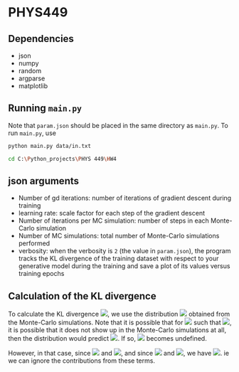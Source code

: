 # PHYS449

## Dependencies

- json
- numpy
- random
- argparse
- matplotlib

## Running `main.py`

Note that `param.json` should be placed in the same directory as `main.py`. To run `main.py`, use

```sh
python main.py data/in.txt
```
```sh
cd C:\Python_projects\PHYS 449\HW4
```

## json arguments
- Number of gd iterations: number of iterations of gradient descent during training
- learning rate: scale factor for each step of the gradient descent
- Number of iterations per MC simulation: number of steps in each Monte-Carlo simulation
- Number of MC simulations: total number of Monte-Carlo simulations performed
- verbosity: when the verbosity is `2` (the value in `param.json`), the program tracks the KL divergence of the
training dataset with respect to your generative model during the training and
save a plot of its values versus training epochs

## Calculation of the KL divergence

To calculate the KL divergence <img src="https://render.githubusercontent.com/render/math?math=\mathrm{KL}(p|p_\lambda)=\sum_{x\in\Omega}p(x)\log{\frac{p(x)}{p_\lambda(x)}}">, we use the distribution <img src="https://render.githubusercontent.com/render/math?math=p_\lambda(x)"> obtained from the Monte-Carlo simulations. Note that it is possible that for <img src="https://render.githubusercontent.com/render/math?math=x\in\Omega"> such that <img src="https://render.githubusercontent.com/render/math?math=p_\lambda(x)\approx0">, it is possible that it does not show up in the Monte-Carlo simulations at all, then the distribution would predict <img src="https://render.githubusercontent.com/render/math?math=p_\lambda(x)=0">. If so, <img src="https://render.githubusercontent.com/render/math?math=p(x)\log{\frac{p(x)}{p_\lambda(x)}}">
becomes undefined.

However, in that case, since <img src="https://render.githubusercontent.com/render/math?math=p_\lambda(x)\approx0"> and <img src="https://render.githubusercontent.com/render/math?math=p(x)\approx p_\lambda(x)">, and since <img src="https://render.githubusercontent.com/render/math?math=p_\lambda(x)\approx0"> and <img src="https://render.githubusercontent.com/render/math?math=\lim_{p\rightarrow0}p\log{p}=0">, we have <img src="https://render.githubusercontent.com/render/math?math=p(x)\log{\frac{p(x)}{p_\lambda(x)}}\approx p(x)\log{\frac{p(x)}{p(x)}}=0">. ie we can ignore the contributions from these terms.
